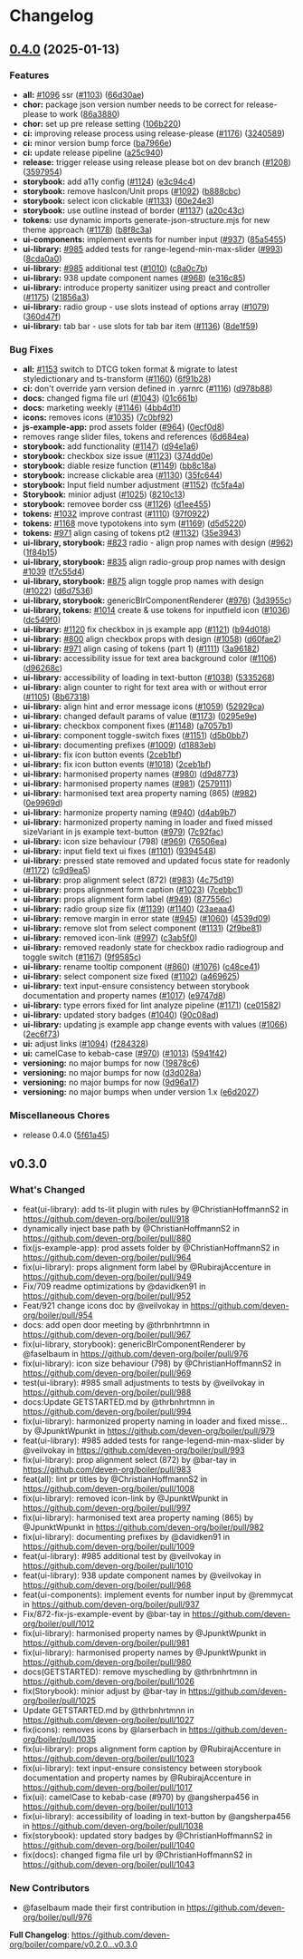 # Changelog

## [0.4.0](https://github.com/deven-org/boiler/compare/v0.1.0...v0.4.0) (2025-01-13)


### Features

* **all:** [#1096](https://github.com/deven-org/boiler/issues/1096) ssr ([#1103](https://github.com/deven-org/boiler/issues/1103)) ([66d30ae](https://github.com/deven-org/boiler/commit/66d30ae644c55d60c9084ae5a0020bc26a2663e4))
* **chor:** package json version number needs to be correct for release-please to work ([86a3880](https://github.com/deven-org/boiler/commit/86a3880653711dcf9438fdaba5f5fa4d2e371373))
* **chor:** set up pre release setting ([106b220](https://github.com/deven-org/boiler/commit/106b220049ef2949ddab10c0daa091bc8c376ce4))
* **ci:** improving release process using release-please ([#1176](https://github.com/deven-org/boiler/issues/1176)) ([3240589](https://github.com/deven-org/boiler/commit/324058932387cdeedbefd47d741704d9a6cb828c))
* **ci:** minor version bump force ([ba7966e](https://github.com/deven-org/boiler/commit/ba7966edd35bd51ec3f91f1f769e6855cfc05e9f))
* **ci:** update release pipeline ([a25c940](https://github.com/deven-org/boiler/commit/a25c940046973df6a32fa8e4032e73ab401150d8))
* **release:** trigger release using release please bot on dev branch ([#1208](https://github.com/deven-org/boiler/issues/1208)) ([3597954](https://github.com/deven-org/boiler/commit/3597954daa6736cc84397c9484014961788cd3dd))
* **storybook:** add a11y config ([#1124](https://github.com/deven-org/boiler/issues/1124)) ([e3c94c4](https://github.com/deven-org/boiler/commit/e3c94c42c0e4a49f90c4987d1de7205a977936bf))
* **storybook:** remove hasIcon/Unit props ([#1092](https://github.com/deven-org/boiler/issues/1092)) ([b888cbc](https://github.com/deven-org/boiler/commit/b888cbc46ba6a8d77bd2d5497c3738c72cb1f738))
* **storybook:** select icon clickable ([#1133](https://github.com/deven-org/boiler/issues/1133)) ([60e24e3](https://github.com/deven-org/boiler/commit/60e24e3626dc6738edd4373a0191ea9c23db0755))
* **storybook:** use outline instead of border ([#1137](https://github.com/deven-org/boiler/issues/1137)) ([a20c43c](https://github.com/deven-org/boiler/commit/a20c43c0844d5980ed10c3322e8064ea6a9942e5))
* **tokens:** use dynamic imports generate-json-structure.mjs for new theme approach ([#1178](https://github.com/deven-org/boiler/issues/1178)) ([b8f8c3a](https://github.com/deven-org/boiler/commit/b8f8c3a48b560dd2e9b436c91af6663d8c110d5c))
* **ui-components:** implement events for number input ([#937](https://github.com/deven-org/boiler/issues/937)) ([85a5455](https://github.com/deven-org/boiler/commit/85a545591372ff5e20226cf33c33e18848e6973f))
* **ui-library:** [#985](https://github.com/deven-org/boiler/issues/985) added tests for range-legend-min-max-slider ([#993](https://github.com/deven-org/boiler/issues/993)) ([8cda0a0](https://github.com/deven-org/boiler/commit/8cda0a02623949ce7f327747e8592d986f316432))
* **ui-library:** [#985](https://github.com/deven-org/boiler/issues/985) additional test ([#1010](https://github.com/deven-org/boiler/issues/1010)) ([c8a0c7b](https://github.com/deven-org/boiler/commit/c8a0c7bad693d5c4fbe9a063441c8f4338e07347))
* **ui-library:** 938 update component names ([#968](https://github.com/deven-org/boiler/issues/968)) ([e316c85](https://github.com/deven-org/boiler/commit/e316c85c2438899ba6ee8176093929d2b5c39420))
* **ui-library:** introduce property sanitizer using preact and controller ([#1175](https://github.com/deven-org/boiler/issues/1175)) ([21856a3](https://github.com/deven-org/boiler/commit/21856a3203a41695c324c943ba56c3cb9ddc8573))
* **ui-library:** radio group - use slots instead of options array ([#1079](https://github.com/deven-org/boiler/issues/1079)) ([360d47f](https://github.com/deven-org/boiler/commit/360d47fed15454397152be8999e7266bee556f02))
* **ui-library:** tab bar - use slots for tab bar item ([#1136](https://github.com/deven-org/boiler/issues/1136)) ([8de1f59](https://github.com/deven-org/boiler/commit/8de1f59b72fac1a15e66ab3d187e2045a75d1b88))


### Bug Fixes

* **all:** [#1153](https://github.com/deven-org/boiler/issues/1153) switch to DTCG token format & migrate to latest styledictionary and ts-transform ([#1160](https://github.com/deven-org/boiler/issues/1160)) ([6f91b28](https://github.com/deven-org/boiler/commit/6f91b28e9cec26a14a4c2a1d9210dbda6d52fba3))
* **ci:** don't override yarn version defined in .yarnrc ([#1116](https://github.com/deven-org/boiler/issues/1116)) ([d978b88](https://github.com/deven-org/boiler/commit/d978b885cf39b32012cc192bf6910775e7a87a1b))
* **docs:** changed figma file url ([#1043](https://github.com/deven-org/boiler/issues/1043)) ([01c661b](https://github.com/deven-org/boiler/commit/01c661bd0f84a520197302d54634899e51f77b93))
* **docs:** marketing weekly ([#1146](https://github.com/deven-org/boiler/issues/1146)) ([4bb4d1f](https://github.com/deven-org/boiler/commit/4bb4d1f0082b794f929524c77c202d6788cd93d4))
* **icons:** removes icons ([#1035](https://github.com/deven-org/boiler/issues/1035)) ([7c0bf92](https://github.com/deven-org/boiler/commit/7c0bf929f8a735d3d027c560c91cadf2c43a024f))
* **js-example-app:** prod assets folder ([#964](https://github.com/deven-org/boiler/issues/964)) ([0ecf0d8](https://github.com/deven-org/boiler/commit/0ecf0d87b5832b85920e5bbb7c4d2cc0b0c81855))
* removes range slider files, tokens and references ([6d684ea](https://github.com/deven-org/boiler/commit/6d684ea93a04d768f80d0cd8f0ee4fd0b5dab5ef))
* **storybook:** add functionality ([#1147](https://github.com/deven-org/boiler/issues/1147)) ([d94e1a6](https://github.com/deven-org/boiler/commit/d94e1a66eb5e77c80bb2fc3b26c6a322f4c4ece8))
* **storybook:** checkbox size issue ([#1123](https://github.com/deven-org/boiler/issues/1123)) ([374dd0e](https://github.com/deven-org/boiler/commit/374dd0ef27e328d09897230350f13cdd90276e11))
* **storybook:** diable resize function ([#1149](https://github.com/deven-org/boiler/issues/1149)) ([bb8c18a](https://github.com/deven-org/boiler/commit/bb8c18a851e4f7f0be67ed1c8ad05817544f5255))
* **storybook:** increase clickable area ([#1130](https://github.com/deven-org/boiler/issues/1130)) ([35fc644](https://github.com/deven-org/boiler/commit/35fc644fdae30b6342c14309d099469357c56a33))
* **storybook:** Input field number adjustment ([#1152](https://github.com/deven-org/boiler/issues/1152)) ([fc5fa4a](https://github.com/deven-org/boiler/commit/fc5fa4ad5a7155934b7d96fe6faa3b71f07a2df7))
* **Storybook:** minior adjust ([#1025](https://github.com/deven-org/boiler/issues/1025)) ([8210c13](https://github.com/deven-org/boiler/commit/8210c131f8f8b567f84a4677d9ad3a5dbe9472d7))
* **storybook:** removee border css ([#1126](https://github.com/deven-org/boiler/issues/1126)) ([d1ee455](https://github.com/deven-org/boiler/commit/d1ee45592153e99900cb03a58f5edaf34bea409d))
* **tokens:** [#1032](https://github.com/deven-org/boiler/issues/1032)  improve contrast ([#1110](https://github.com/deven-org/boiler/issues/1110)) ([97f0922](https://github.com/deven-org/boiler/commit/97f0922cd01f2a5e0902002e532cae7599cbc070))
* **tokens:** [#1168](https://github.com/deven-org/boiler/issues/1168) move typotokens into sym ([#1169](https://github.com/deven-org/boiler/issues/1169)) ([d5d5220](https://github.com/deven-org/boiler/commit/d5d52209bfcbfa0139af3fd5d4b23ec0a898a701))
* **tokens:** [#971](https://github.com/deven-org/boiler/issues/971) align casing of tokens pt2 ([#1132](https://github.com/deven-org/boiler/issues/1132)) ([35e3943](https://github.com/deven-org/boiler/commit/35e39437ad8a31d6302bcdc6ed049960c9102562))
* **ui-library, storybook:** [#823](https://github.com/deven-org/boiler/issues/823) radio - align prop names with design ([#962](https://github.com/deven-org/boiler/issues/962)) ([1f84b15](https://github.com/deven-org/boiler/commit/1f84b15401799d095b007a0cd9a0230fdfba123f))
* **ui-library, storybook:** [#835](https://github.com/deven-org/boiler/issues/835) align radio-group prop names with design [#1039](https://github.com/deven-org/boiler/issues/1039) ([f7c55d4](https://github.com/deven-org/boiler/commit/f7c55d49cfeb90df5077340bc39a72f6d5089d79))
* **ui-library, storybook:** [#875](https://github.com/deven-org/boiler/issues/875) align toggle prop names with design ([#1022](https://github.com/deven-org/boiler/issues/1022)) ([d6d7536](https://github.com/deven-org/boiler/commit/d6d7536532d4dede0e26a89336be6dba241c4ad7))
* **ui-library, storybook:** genericBlrComponentRenderer ([#976](https://github.com/deven-org/boiler/issues/976)) ([3d3955c](https://github.com/deven-org/boiler/commit/3d3955c55d8bad5fb8e22d5fd1958f315569d632))
* **ui-library, tokens:** [#1014](https://github.com/deven-org/boiler/issues/1014) create & use tokens for inputfield icon ([#1036](https://github.com/deven-org/boiler/issues/1036)) ([dc549f0](https://github.com/deven-org/boiler/commit/dc549f0f8a075de0afe3f39e4da38af37f43383a))
* **ui-library:** [#1120](https://github.com/deven-org/boiler/issues/1120) fix checkbox in js example app ([#1121](https://github.com/deven-org/boiler/issues/1121)) ([b94d018](https://github.com/deven-org/boiler/commit/b94d01806be21b778a68cd634650c443d4b35e9a))
* **ui-library:** [#800](https://github.com/deven-org/boiler/issues/800) align checkbox props with design ([#1058](https://github.com/deven-org/boiler/issues/1058)) ([d60fae2](https://github.com/deven-org/boiler/commit/d60fae27216a989e627994bd7e2d08c039146e68))
* **ui-library:** [#971](https://github.com/deven-org/boiler/issues/971) align casing of tokens (part 1) ([#1111](https://github.com/deven-org/boiler/issues/1111)) ([3a96182](https://github.com/deven-org/boiler/commit/3a961822f3d483e03f78bf89f66d9a159d008504))
* **ui-library:** accessibility issue for text area background color  ([#1106](https://github.com/deven-org/boiler/issues/1106)) ([d96268c](https://github.com/deven-org/boiler/commit/d96268c6b4d37c384a02b59e24e789c293496a34))
* **ui-library:** accessibility of loading in text-button ([#1038](https://github.com/deven-org/boiler/issues/1038)) ([5335268](https://github.com/deven-org/boiler/commit/5335268dd7ca9297a8ccca745c562a19898b1699))
* **ui-library:** align counter to right for text area with or without error ([#1105](https://github.com/deven-org/boiler/issues/1105)) ([8b67318](https://github.com/deven-org/boiler/commit/8b67318b96d0fc3747ce18b7c4f4f4c58990b79b))
* **ui-library:** align hint and error message icons ([#1059](https://github.com/deven-org/boiler/issues/1059)) ([52929ca](https://github.com/deven-org/boiler/commit/52929ca293a4c6b10afb67e5d4bfad885b8de435))
* **ui-library:** changed default params of value ([#1173](https://github.com/deven-org/boiler/issues/1173)) ([0295e9e](https://github.com/deven-org/boiler/commit/0295e9efa4278d83dc3ec5034f8b3273466363a1))
* **ui-library:** checkbox component fixes ([#1148](https://github.com/deven-org/boiler/issues/1148)) ([a7057b1](https://github.com/deven-org/boiler/commit/a7057b171b71feb8a05551bd2bae9dc8f424aede))
* **ui-library:** component toggle-switch fixes ([#1151](https://github.com/deven-org/boiler/issues/1151)) ([d5b0bb7](https://github.com/deven-org/boiler/commit/d5b0bb7fe9f045fc434845a7379dec251473b012))
* **ui-library:** documenting prefixes ([#1009](https://github.com/deven-org/boiler/issues/1009)) ([d1883eb](https://github.com/deven-org/boiler/commit/d1883eba35374330b39f2ebfe06c6f5c98697717))
* **ui-library:** fix icon button events ([2ceb1bf](https://github.com/deven-org/boiler/commit/2ceb1bfdac5b05ee3e0bf157627df409de63d2dd))
* **ui-library:** fix icon button events ([#1018](https://github.com/deven-org/boiler/issues/1018)) ([2ceb1bf](https://github.com/deven-org/boiler/commit/2ceb1bfdac5b05ee3e0bf157627df409de63d2dd))
* **ui-library:** harmonised property names ([#980](https://github.com/deven-org/boiler/issues/980)) ([d9d8773](https://github.com/deven-org/boiler/commit/d9d8773551b0614d8ff15b08bf4211a3d128ae54))
* **ui-library:** harmonised property names ([#981](https://github.com/deven-org/boiler/issues/981)) ([2579111](https://github.com/deven-org/boiler/commit/25791118f04a7ab1309abeb2ed2069c803cc88e3))
* **ui-library:** harmonised text area property naming (865) ([#982](https://github.com/deven-org/boiler/issues/982)) ([0e9969d](https://github.com/deven-org/boiler/commit/0e9969d1c221a8ff6d153e0f9beaf22536bc01c0))
* **ui-library:** harmonize property naming ([#940](https://github.com/deven-org/boiler/issues/940)) ([d4ab9b7](https://github.com/deven-org/boiler/commit/d4ab9b72408feede321e84928f01f73840ba76f6))
* **ui-library:** harmonized property naming in loader and fixed missed sizeVariant in js example text-button ([#979](https://github.com/deven-org/boiler/issues/979)) ([7c92fac](https://github.com/deven-org/boiler/commit/7c92fac860465c957ee66701d6b331da5ca93399))
* **ui-library:** icon size behaviour (798) ([#969](https://github.com/deven-org/boiler/issues/969)) ([76506ea](https://github.com/deven-org/boiler/commit/76506eab0fc74584c99905f9288cc64f5028ba2a))
* **ui-library:** input field text ui fixes ([#1101](https://github.com/deven-org/boiler/issues/1101)) ([9394548](https://github.com/deven-org/boiler/commit/939454882f6ce3155b403cde445121981b5d9379))
* **ui-library:** pressed state removed and updated focus state for readonly ([#1172](https://github.com/deven-org/boiler/issues/1172)) ([c9d9ea5](https://github.com/deven-org/boiler/commit/c9d9ea57ec6aea5b6a85f0a2579eda9532e6e3b3))
* **ui-library:** prop alignment select (872) ([#983](https://github.com/deven-org/boiler/issues/983)) ([4c75d19](https://github.com/deven-org/boiler/commit/4c75d191cc3fa140dc7b10fde1a79a5d9df767f9))
* **ui-library:** props alignment form caption ([#1023](https://github.com/deven-org/boiler/issues/1023)) ([7cebbc1](https://github.com/deven-org/boiler/commit/7cebbc1ee9a1238498a84b511562d70c24ee8c70))
* **ui-library:** props alignment form label ([#949](https://github.com/deven-org/boiler/issues/949)) ([877556c](https://github.com/deven-org/boiler/commit/877556c070bdb605591b312bcd4dbe2a956e950e))
* **ui-library:** radio group size fix ([#1139](https://github.com/deven-org/boiler/issues/1139)) ([#1140](https://github.com/deven-org/boiler/issues/1140)) ([23aeaa4](https://github.com/deven-org/boiler/commit/23aeaa40c400aa7bb6082287f0d354edb58481c8))
* **ui-library:** remove margin in error state ([#945](https://github.com/deven-org/boiler/issues/945)) ([#1060](https://github.com/deven-org/boiler/issues/1060)) ([4539d09](https://github.com/deven-org/boiler/commit/4539d09bae302934bbf0282c40e826dae3fcb978))
* **ui-library:** remove slot from select component ([#1131](https://github.com/deven-org/boiler/issues/1131)) ([2f9be81](https://github.com/deven-org/boiler/commit/2f9be81656d160ee16626f1575ebd81463188ce7))
* **ui-library:** removed icon-link ([#997](https://github.com/deven-org/boiler/issues/997)) ([c3ab5f0](https://github.com/deven-org/boiler/commit/c3ab5f0458acbb213b3591c58a355cb1e231e079))
* **ui-library:** removed readonly state for checkbox radio radiogroup and toggle switch ([#1167](https://github.com/deven-org/boiler/issues/1167)) ([9f9585c](https://github.com/deven-org/boiler/commit/9f9585c13bbf12325fa417c6b99829b36e4624cb))
* **ui-library:** rename tooltip component ([#860](https://github.com/deven-org/boiler/issues/860)) ([#1076](https://github.com/deven-org/boiler/issues/1076)) ([c48ce41](https://github.com/deven-org/boiler/commit/c48ce41335364231ad86309fbf5cf19a63d79571))
* **ui-library:** select component size fixed ([#1102](https://github.com/deven-org/boiler/issues/1102)) ([a469625](https://github.com/deven-org/boiler/commit/a4696256d16f2c4106ad1b0024d857d115975863))
* **ui-library:** text input-ensure consistency between storybook documentation and property names ([#1017](https://github.com/deven-org/boiler/issues/1017)) ([e9747d8](https://github.com/deven-org/boiler/commit/e9747d8bcfd801e165b1280ade2b76784803ed7f))
* **ui-library:** type errors fixed for lint analyze pipeline ([#1171](https://github.com/deven-org/boiler/issues/1171)) ([ce01582](https://github.com/deven-org/boiler/commit/ce0158268f84c9df1e2074a178481c2f0a2c6ff8))
* **ui-library:** updated story badges ([#1040](https://github.com/deven-org/boiler/issues/1040)) ([90c08ad](https://github.com/deven-org/boiler/commit/90c08ad5442e79c637a3f579791f044537ff39e1))
* **ui-library:** updating js example app change events with values ([#1066](https://github.com/deven-org/boiler/issues/1066)) ([2ec6f73](https://github.com/deven-org/boiler/commit/2ec6f73aa6368ba297cd5acbedf918309f29efeb))
* **ui:** adjust links ([#1094](https://github.com/deven-org/boiler/issues/1094)) ([f284328](https://github.com/deven-org/boiler/commit/f2843285a7bb40c38237e02801ad46b3d624a78a))
* **ui:** camelCase to kebab-case ([#970](https://github.com/deven-org/boiler/issues/970)) ([#1013](https://github.com/deven-org/boiler/issues/1013)) ([5941f42](https://github.com/deven-org/boiler/commit/5941f42e010489268c14c6fd4c8ce198f4e04af4))
* **versioning:** no major bumps for now ([19878c6](https://github.com/deven-org/boiler/commit/19878c64bd9b70392c09bde98b1220f625e11dec))
* **versioning:** no major bumps for now ([d3d028a](https://github.com/deven-org/boiler/commit/d3d028ab9d108df21ecd4726da7cb5626abd8c76))
* **versioning:** no major bumps for now ([9d96a17](https://github.com/deven-org/boiler/commit/9d96a176d954b566171d2c5829e73ef0c430b5f9))
* **versioning:** no major bumps when under version 1.x ([e6d2027](https://github.com/deven-org/boiler/commit/e6d2027160641782e4419f7b7f433aaa86fbe2b2))


### Miscellaneous Chores

* release 0.4.0 ([5f61a45](https://github.com/deven-org/boiler/commit/5f61a45f8251f90d4c369c6418aa838747405b56))

## v0.3.0

### What's Changed

- feat(ui-library): add ts-lit plugin with rules by @ChristianHoffmannS2 in https://github.com/deven-org/boiler/pull/918
- dynamically inject base path by @ChristianHoffmannS2 in https://github.com/deven-org/boiler/pull/880
- fix(js-example-app): prod assets folder by @ChristianHoffmannS2 in https://github.com/deven-org/boiler/pull/964
- fix(ui-library): props alignment form label by @RubirajAccenture in https://github.com/deven-org/boiler/pull/949
- Fix/709 readme optimizations by @davidken91 in https://github.com/deven-org/boiler/pull/952
- Feat/921 change icons doc by @veilvokay in https://github.com/deven-org/boiler/pull/954
- docs: add open door meeting by @thrbnhrtmnn in https://github.com/deven-org/boiler/pull/967
- fix(ui-library, storybook): genericBlrComponentRenderer by @faselbaum in https://github.com/deven-org/boiler/pull/976
- fix(ui-library): icon size behaviour (798) by @ChristianHoffmannS2 in https://github.com/deven-org/boiler/pull/969
- test(ui-library): #985 small adjustments to tests by @veilvokay in https://github.com/deven-org/boiler/pull/988
- docs:Update GETSTARTED.md by @thrbnhrtmnn in https://github.com/deven-org/boiler/pull/994
- fix(ui-library): harmonized property naming in loader and fixed misse… by @JpunktWpunkt in
  https://github.com/deven-org/boiler/pull/979
- feat(ui-library): #985 added tests for range-legend-min-max-slider by @veilvokay in
  https://github.com/deven-org/boiler/pull/993
- fix(ui-library): prop alignment select (872) by @bar-tay in https://github.com/deven-org/boiler/pull/983
- feat(all): lint pr titles by @ChristianHoffmannS2 in https://github.com/deven-org/boiler/pull/1008
- fix(ui-library): removed icon-link by @JpunktWpunkt in https://github.com/deven-org/boiler/pull/997
- fix(ui-library): harmonised text area property naming (865) by @JpunktWpunkt in
  https://github.com/deven-org/boiler/pull/982
- fix(ui-library): documenting prefixes by @davidken91 in https://github.com/deven-org/boiler/pull/1009
- feat(ui-library): #985 additional test by @veilvokay in https://github.com/deven-org/boiler/pull/1010
- feat(ui-library): 938 update component names by @veilvokay in https://github.com/deven-org/boiler/pull/968
- feat(ui-components): implement events for number input by @remmycat in https://github.com/deven-org/boiler/pull/937
- Fix/872-fix-js-example-event by @bar-tay in https://github.com/deven-org/boiler/pull/1012
- fix(ui-library): harmonised property names by @JpunktWpunkt in https://github.com/deven-org/boiler/pull/981
- fix(ui-library): harmonised property names by @JpunktWpunkt in https://github.com/deven-org/boiler/pull/980
- docs(GETSTARTED): remove myschedling by @thrbnhrtmnn in https://github.com/deven-org/boiler/pull/1026
- fix(Storybook): minior adjust by @bar-tay in https://github.com/deven-org/boiler/pull/1025
- Update GETSTARTED.md by @thrbnhrtmnn in https://github.com/deven-org/boiler/pull/1027
- fix(icons): removes icons by @larserbach in https://github.com/deven-org/boiler/pull/1035
- fix(ui-library): props alignment form caption by @RubirajAccenture in https://github.com/deven-org/boiler/pull/1023
- fix(ui-library): text input-ensure consistency between storybook documentation and property names by @RubirajAccenture
  in https://github.com/deven-org/boiler/pull/1017
- fix(ui): camelCase to kebab-case (#970) by @angsherpa456 in https://github.com/deven-org/boiler/pull/1013
- fix(ui-library): accessibility of loading in text-button by @angsherpa456 in
  https://github.com/deven-org/boiler/pull/1038
- fix(storybook): updated story badges by @ChristianHoffmannS2 in https://github.com/deven-org/boiler/pull/1040
- fix(docs): changed figma file url by @ChristianHoffmannS2 in https://github.com/deven-org/boiler/pull/1043

### New Contributors

- @faselbaum made their first contribution in https://github.com/deven-org/boiler/pull/976

**Full Changelog**: https://github.com/deven-org/boiler/compare/v0.2.0...v0.3.0
